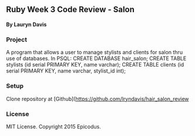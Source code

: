 ## Ruby Week 3 Code Review - Salon
#### By Lauryn Davis

### Project
A program that allows a user to manage stylists and clients for salon thru use of databases.
In PSQL:
CREATE DATABASE hair_salon;
CREATE TABLE stylists (id serial PRIMARY KEY, name varchar);
CREATE TABLE clients (id serial PRIMARY KEY, name varchar, stylist_id int);
### Setup

Clone repository at [Github](https://github.com/lryndavis/hair_salon_review

### License
MIT License. Copyright 2015 Epicodus.
